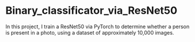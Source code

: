 # Binary_classificator_via_ResNet50
In this project, I train a ResNet50 via PyTorch to determine whether a person is present in a photo, using a dataset of approximately 10,000 images.
